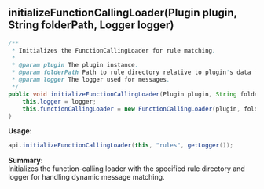 ## initializeFunctionCallingLoader(Plugin plugin, String folderPath, Logger logger)

```java
/**
 * Initializes the FunctionCallingLoader for rule matching.
 *
 * @param plugin The plugin instance.
 * @param folderPath Path to rule directory relative to plugin's data folder.
 * @param logger The logger used for messages.
 */
public void initializeFunctionCallingLoader(Plugin plugin, String folderPath, Logger logger) {
    this.logger = logger;
    this.functionCallingLoader = new FunctionCallingLoader(plugin, folderPath, logger);
}
```

**Usage:**
```java
api.initializeFunctionCallingLoader(this, "rules", getLogger());
```

**Summary:**  
Initializes the function-calling loader with the specified rule directory and logger for handling dynamic message matching.
